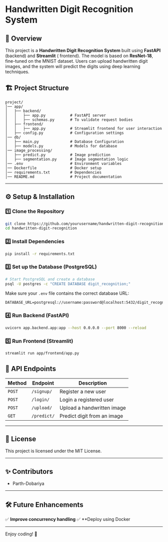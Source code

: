 # Handwritten Digit Recognition System

## 🚀 Overview

This project is a **Handwritten Digit Recognition System** built using **FastAPI** (backend) and **Streamlit** (
frontend). The model is based on **ResNet-18**, fine-tuned on the MNIST dataset. Users can upload handwritten digit
images, and the system will predict the digits using deep learning techniques.

## 🏗 Project Structure

```
project/
│── app/
│   ├── backend/
│   │   ├── app.py           # FastAPI server
│   │   ├── schemas.py       # To validate request bodies
│   ├── frontend/
│   │   ├── app.py           # Streamlit frontend for user interaction
│   ├── config.py            # Configuration settings
│── db/
│   ├── main.py              # Database Configuration
│   ├── models.py            # Models for database
│── image_processing/
│   ├── predict.py           # Image prediction
│   ├── segmentation.py      # Image segmentation logic
│── .env                     # Environment variables
│── Dockerfile               # Docker setup
│── requirements.txt         # Dependencies
│── README.md                # Project documentation
```

---

## ⚙️ Setup & Installation

### 1️⃣ Clone the Repository

```bash
git clone https://github.com/yourusername/handwritten-digit-recognition.git
cd handwritten-digit-recognition
```

### 2️⃣ Install Dependencies

```bash
pip install -r requirements.txt
```

### 3️⃣ Set up the Database (PostgreSQL)

```bash
# Start PostgreSQL and create a database
psql -U postgres -c "CREATE DATABASE digit_recognition;"
```

Make sure your `.env` file contains the correct database URL:

```
DATABASE_URL=postgresql://username:password@localhost:5432/digit_recognition
```

### 4️⃣ Run Backend (FastAPI)

```bash
uvicorn app.backend.app:app --host 0.0.0.0 --port 8000 --reload
```

### 5️⃣ Run Frontend (Streamlit)

```bash
streamlit run app/frontend/app.py
```

## 🚀 API Endpoints

| Method | Endpoint    | Description                 |
|--------|-------------|-----------------------------|
| `POST` | `/signup/`  | Register a new user         |
| `POST` | `/login/`   | Login a registered user     |
| `POST` | `/upload/`  | Upload a handwritten image  |
| `GET`  | `/predict/` | Predict digit from an image |

---

## 📜 License

This project is licensed under the MIT License.

---

## ✨ Contributors

- Parth-Dobariya

---

## 🛠 Future Enhancements

✅ **Improve concurrency handling**
✅ **Deploy using Docker

---

Enjoy coding! 🚀

